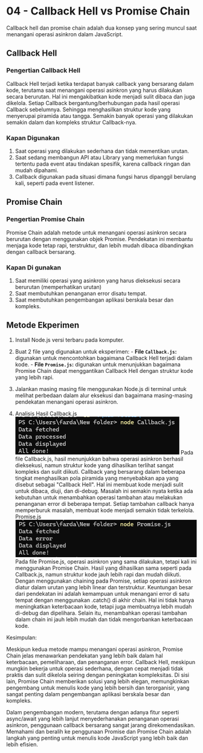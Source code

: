 # **04 - Callback Hell vs Promise Chain**

Callback hell dan promise chain adalah dua konsep yang sering muncul saat menangani operasi asinkron dalam JavaScript.

## **Callback Hell**

### **Pengertian Callback Hell**

Callback Hell terjadi ketika terdapat banyak callback yang bersarang dalam kode, terutama saat menangani operasi asinkron yang harus dilakukan secara berurutan. Hal ini mengakibatkan kode menjadi sulit dibaca dan juga dikelola. Setiap Callback bergantung/berhubungan pada hasil operasi Callback sebelumnya. Sehingga menghasilkan struktur kode yang menyerupai piramida atau tangga. Semakin banyak operasi yang dilakukan semakin dalam dan kompleks struktur Callback-nya.

### **Kapan Digunakan**

1. Saat operasi yang dilakukan sederhana dan tidak mementikan urutan.
2. Saat sedang membangun API atau Library yang memerlukan fungsi tertentu pada event atau tindakan spesifik, karena callback ringan dan mudah dipahami.
3. Callback digunakan pada situasi dimana fungsi harus dipanggil berulang kali, seperti pada event listener.

## **Promise Chain**

### **Pengertian Promise Chain**

Promise Chain adalah metode untuk menangani operasi asinkron secara berurutan dengan menggunakan objek Promise. Pendekatan ini membantu menjaga kode tetap rapi, terstruktur, dan lebih mudah dibaca dibandingkan dengan callback bersarang.

### **Kapan Di gunakan**

1. Saat memiliki operasi yang asinkron yang harus dieksekusi secara berurutan (memperhatikan urutan)
2. Saat membutuhkan penanganan error disatu tempat.
3. Saat membutuhkan pengembangan aplikasi berskala besar dan kompleks.

## Metode Ekperimen

1. Install Node.js versi terbaru pada komputer.
2. Buat 2 file yang digunakan untuk eksperimen:
        - **File `Callback.js`:** digunakan untuk mencontohkan bagaimana Callback Hell terjadi dalam kode.
        - **File `Promise.js`:** digunakan untuk menunjukkan bagaimana Promise Chain dapat menggantikan Callback Hell dengan struktur kode yang lebih rapi.
3. Jalankan masing masing file menggunakan Node.js di terminal untuk melihat perbedaan dalam alur eksekusi dan bagaimana masing-masing pendekatan menangani operasi asinkron.

4. Analisis Hasil
Callback.js
![Hasil Callback.js](image.png)
    Pada file Callback.js, hasil menunjukkan bahwa operasi asinkron berhasil dieksekusi, namun struktur kode yang dihasilkan terlihat sangat kompleks dan sulit diikuti. Callback yang bersarang dalam beberapa tingkat menghasilkan pola piramida yang menyebabkan apa yang disebut sebagai "Callback Hell". Hal ini membuat kode menjadi sulit untuk dibaca, diuji, dan di-debug. Masalah ini semakin nyata ketika ada kebutuhan untuk menambahkan operasi tambahan atau melakukan penanganan error di beberapa tempat. Setiap tambahan callback hanya memperburuk masalah, membuat kode menjadi semakin tidak terkelola.
Promise.js
![Hasil Promise.js](image-1.png)
    Pada file Promise.js, operasi asinkron yang sama dilakukan, tetapi kali ini menggunakan Promise Chain. Hasil yang dihasilkan sama seperti pada Callback.js, namun struktur kode jauh lebih rapi dan mudah diikuti. Dengan menggunakan chaining pada Promise, setiap operasi asinkron diatur dalam urutan yang lebih linear dan terstruktur. Keuntungan besar dari pendekatan ini adalah kemampuan untuk menangani error di satu tempat dengan menggunakan .catch() di akhir chain. Hal ini tidak hanya meningkatkan keterbacaan kode, tetapi juga membuatnya lebih mudah di-debug dan dipelihara. Selain itu, menambahkan operasi tambahan dalam chain ini jauh lebih mudah dan tidak mengorbankan keterbacaan kode.

Kesimpulan:

Meskipun kedua metode mampu menangani operasi asinkron, Promise Chain jelas menawarkan pendekatan yang lebih baik dalam hal keterbacaan, pemeliharaan, dan penanganan error. Callback Hell, meskipun mungkin bekerja untuk operasi sederhana, dengan cepat menjadi tidak praktis dan sulit dikelola seiring dengan peningkatan kompleksitas. Di sisi lain, Promise Chain memberikan solusi yang lebih elegan, memungkinkan pengembang untuk menulis kode yang lebih bersih dan terorganisir, yang sangat penting dalam pengembangan aplikasi berskala besar dan kompleks.

Dalam pengembangan modern, terutama dengan adanya fitur seperti async/await yang lebih lanjut menyederhanakan penanganan operasi asinkron, penggunaan callback bersarang sangat jarang direkomendasikan. Memahami dan beralih ke penggunaan Promise dan Promise Chain adalah langkah yang penting untuk menulis kode JavaScript yang lebih baik dan lebih efisien.
